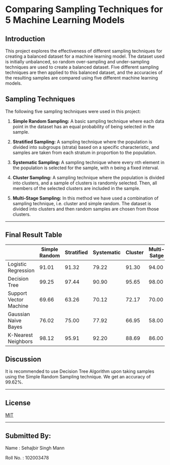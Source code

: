 # Comparing Sampling Techniques for 5 Machine Learning Models

## Introduction

This project explores the effectiveness of different sampling techniques for creating a balanced dataset for a machine learning model. The dataset used is initially unbalanced, so random over-sampling and under-sampling techniques are used to create a balanced dataset. Five different sampling techniques are then applied to this balanced dataset, and the accuracies of the resulting samples are compared using five different machine learning models.

## Sampling Techniques

The following five sampling techniques were used in this project:

1. **Simple Random Sampling:** A basic sampling technique where each data point in the dataset has an equal probability of being selected in the sample.

2. **Stratified Sampling:** A sampling technique where the population is divided into subgroups (strata) based on a specific characteristic, and samples are taken from each stratum in proportion to the population.

3. **Systematic Sampling:** A sampling technique where every nth element in the population is selected for the sample, with n being a fixed interval.

4. **Cluster Sampling:** A sampling technique where the population is divided into clusters, and a sample of clusters is randomly selected. Then, all members of the selected clusters are included in the sample.

5. **Multi-Stage Sampling:** In this method we have used a combination of sampling technique, i.e. cluster and simple random. The dataset is divided into clusters and then random samples are chosen from those clusters.

___

## Final Result Table
|                        | Simple Random | Stratified | Systematic | Cluster | Multi-Satge |
| ---------------------- | ------------- | ---------- | ---------- | ------- | ----------- |
| Logistic Regression    |91.01          |91.32       |79.22       |91.30    |94.00        |
| Decision Tree          |99.25          |97.44       |90.90       |95.65    |98.00        |
| Support Vector Machine |69.66          |63.26       |70.12       |72.17    |70.00        |
| Gaussian Naive Bayes   |76.02          |75.00       |77.92       |66.95    |58.00        |
| K-Nearest Neighbors    |98.12          |95.91       |92.20       |88.69    |86.00        |

## Discussion
It is recommended to use Decision Tree Algorithm upon taking samples using the Simple Random Sampling technique. We get an accuracy of 99.62%.

___

## License
[MIT](https://choosealicense.com/licenses/mit/)

___

## Submitted By:
Name : Sehajbir Singh Mann
  
Roll No. : 102003478
